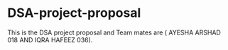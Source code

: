 # DSA-project-proposal
This is the DSA project proposal and Team mates are ( AYESHA ARSHAD 018  AND IQRA HAFEEZ 036).
